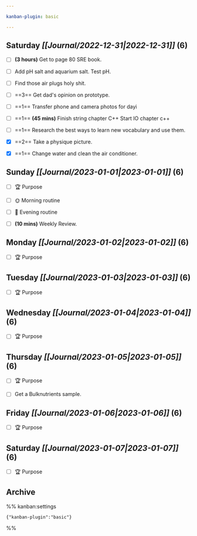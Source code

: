 ```yaml
---

kanban-plugin: basic

---
```


## **Saturday** *[[Journal/2022-12-31|2022-12-31]]* (6)

- [ ] **(3 hours)** Get to page 80 SRE book.
- [ ] Add pH salt and aquarium salt. Test pH.
- [ ] Find those air plugs holy shit.
- [ ] ==3== Get dad's opinion on prototype.
- [ ] ==1== Transfer phone and camera photos for dayi
- [ ] ==1== **(45 mins)** Finish string chapter C++ Start IO chapter c++
- [ ] ==1== Research the best ways to learn new vocabulary and use them.
- [x] ==2== Take a physique picture.
- [x] ==1== Change water and clean the air conditioner.


## **Sunday** *[[Journal/2023-01-01|2023-01-01]]* (6)

- [ ] 🏆 Purpose
- [ ] 🌞 Morning routine
- [ ] 🌙 Evening routine
- [ ] **(10 mins)** Weekly Review.


## **Monday** *[[Journal/2023-01-02|2023-01-02]]* (6)

- [ ] 🏆 Purpose


## **Tuesday** *[[Journal/2023-01-03|2023-01-03]]* (6)

- [ ] 🏆 Purpose


## **Wednesday** *[[Journal/2023-01-04|2023-01-04]]* (6)

- [ ] 🏆 Purpose


## **Thursday** *[[Journal/2023-01-05|2023-01-05]]* (6)

- [ ] 🏆 Purpose
- [ ] Get a Bulknutrients sample.


## **Friday** *[[Journal/2023-01-06|2023-01-06]]* (6)

- [ ] 🏆 Purpose


## **Saturday** *[[Journal/2023-01-07|2023-01-07]]* (6)

- [ ] 🏆 Purpose


## Archive





%% kanban:settings
```
{"kanban-plugin":"basic"}
```
%%